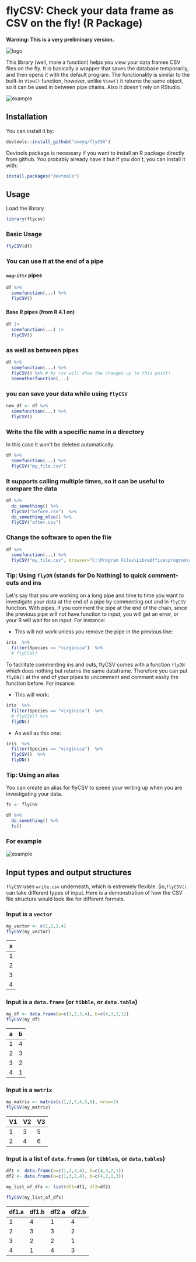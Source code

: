 # flyCSV: Check your data frame as CSV on the fly!  (R Package)
**Warning: This is a very preliminary version.**

![logo](https://raw.githubusercontent.com/aseyq/flyCSV/main/inst/images/logo.png)


This library (well, more a function) helps you view your data frames CSV files on the fly. It is basically a wrapper that saves the database temporarily, and then opens it with the default program. The functionality is similar to the built-in `View()` function, however, unlike `View()` it returns the same object, so it can be used in between pipe chains. Also it doesn't rely on RStudio.

![example](https://raw.githubusercontent.com/aseyq/flyCSV/main/inst/images/example.gif)


## Installation
You can install it by:

```r
devtools::install_github("aseyq/flyCSV")
```

Devtools package is necessary if you want to install an R package directly from github. You probably already have it but if you don't, you can install it with:

```r
install.packages("devtools")
```


## Usage
Load the library
```r
library(flycsv)
```

### Basic Usage
```r
flyCSV(df)
```

### You can use it at the end of a pipe
#### `magrittr` pipes
```r
df %>%
  somefunction(...) %>%
  flyCSV()
```  
  
#### Base R pipes (from R 4.1 on)
```r
df |>
  somefunction(...) |>
  flyCSV()
```
  
### as well as between pipes
```r
df %>%
  somefunction(...) %>%
  flyCSV() %>% # My csv will show the changes up to this point!
  someotherfunction(...)
```  


### you can save your data while using `flyCSV`
```r
new_df <- df %>%
  somefunction(...) %>%
  flyCSV() 
```  



### Write the file with a specific name in a directory
In this case it won't be deleted automatically.
```r
df %>%
  somefunction(...) %>%
  flyCSV("my_file.csv")
```

### It supports calling multiple times, so it can be useful to compare the data
```r
df %>%
  do_something() %>%
  flyCSV("before.csv")  %>% 
  do_something_else() %>%    
  flyCSV("after.csv")
```

### Change the software to open the file
```r
df %>%
  somefunction(...) %>%
  flyCSV("my_file.csv", browser="C:\Program Files\LibreOffice\program\soffice.exe")
```

### Tip: Using `flyDN` (stands for Do Nothing) to quick comment-outs and ins
Let's say that you are working on a long pipe and time to time you want to investigate your 
data at the end of a pipe by commenting out and in `flyCSV` function. With pipes, if you
comment the pipe at the end of the chain, since the previous pipe will not have function to
input, you will get an error, or your R will wait for an input. For instance:

- This will not work unless you remove the pipe in the previous line:
```r
iris  %>% 
  filter(Species == "virginica")  %>% 
  # flyCSV()        
```

To facilitate commenting ins and outs, flyCSV comes with a function `flyDN` which does nothing but 
returns the same dataframe. Therefore you can put `flyDN()` at the end of your pipes to uncomment 
and comment easily the function before. For insance:

- This will work:
```r
iris  %>% 
  filter(Species == "virginica")  %>% 
  # flyCSV() %>%     
  flyDN() 
```

- As well as this one:
```r
iris  %>% 
  filter(Species == "virginica")  %>% 
  flyCSV()  %>% 
  flyDN() 
```


### Tip: Using an alias
You can create an alias for flyCSV to speed your writing up when you are investigating your data. 
```r
fc <- flyCSV

df %>%
  do_something() %>%
  fc() 
```

### For example
![example](https://raw.githubusercontent.com/aseyq/flyCSV/main/inst/images/twodf.png)


## Input types and output structures
`flyCSV` uses `write.csv` underneath, which is extremely flexible. So,`flyCSV()` can take different types of input. Here is a demonstration of how the CSV file structure would look like for different formats.

### Input is a `vector`
```r
my_vector <- c(1,2,3,4)
flyCSV(my_vector)
```

| x |
| - |
| 1 |
| 2 |
| 3 |
| 4 |

### Input is a `data.frame` (or `tibble`, or `data.table`)
```r
my_df <- data.frame(a=c(1,2,3,4), b=c(4,3,2,1))
flyCSV(my_df)
```

| a | b |
| - | - |
| 1 | 4 |
| 2 | 3 |
| 3 | 2 |
| 4 | 1 |

### Input is a `matrix`
```r
my_matrix <- matrix(c(1,2,3,4,5,6), nrow=2)
flyCSV(my_matrix)
```

| V1 | V2 | V3 |
| -- | -- | -- |
| 1  | 3  | 5  |
| 2  | 4  | 6  |


### Input is a list of `data.frame`s (or `tibble`s, or `data.table`s)
```r
df1 <- data.frame(a=c(1,2,3,4), b=c(4,3,2,1))
df2 <- data.frame(a=c(1,3,2,4), b=c(4,2,1,3))

my_list_of_dfs <- list(df1=df1, df2=df2)

flyCSV(my_list_of_dfs)
```


| df1.a | df1.b | df2.a | df2.b |
| ----- | ----- | ----- | ----- |
| 1     | 4     | 1     | 4     |
| 2     | 3     | 3     | 2     |
| 3     | 2     | 2     | 1     |
| 4     | 1     | 4     | 3     |
